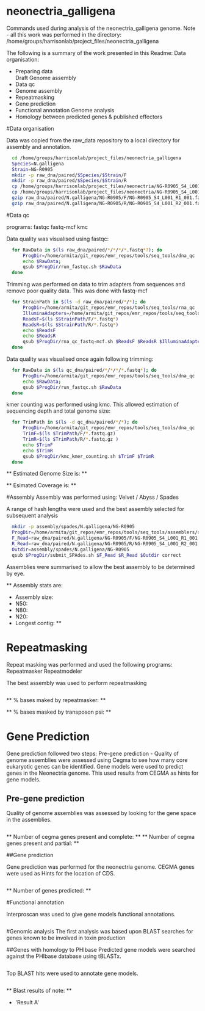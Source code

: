 neonectria_galligena
====================

Commands used during analysis of the neonectria_galligena genome. Note - all this work was performed in the directory: /home/groups/harrisonlab/project_files/neonectria_galligena

The following is a summary of the work presented in this Readme:
Data organisation:
  * Preparing data  
Draft Genome assembly
  * Data qc
  * Genome assembly
  * Repeatmasking
  * Gene prediction
  * Functional annotation
Genome analysis
  * Homology between predicted genes & published effectors


#Data organisation

Data was copied from the raw_data repository to a local directory for assembly
and annotation.

```bash
  cd /home/groups/harrisonlab/project_files/neonectria_galligena
  Species=N.galligena
  Strain=NG-R0905
  mkdir -p raw_dna/paired/$Species/$Strain/F
  mkdir -p raw_dna/paired/$Species/$Strain/R
  cp /home/groups/harrisonlab/project_files/neonectria/NG-R0905_S4_L001_R1_001.fastq raw_dna/paired/$Species/$Strain/F/.
  cp /home/groups/harrisonlab/project_files/neonectria/NG-R0905_S4_L001_R2_001.fastq raw_dna/paired/$Species/$Strain/R/.
  gzip raw_dna/paired/N.galligena/NG-R0905/F/NG-R0905_S4_L001_R1_001.fastq
  gzip raw_dna/paired/N.galligena/NG-R0905/R/NG-R0905_S4_L001_R2_001.fastq
```


#Data qc

programs: fastqc fastq-mcf kmc

Data quality was visualised using fastqc:

```bash
  for RawData in $(ls raw_dna/paired/*/*/*/*.fastq*?); do
      ProgDir=/home/armita/git_repos/emr_repos/tools/seq_tools/dna_qc
      echo $RawData;
      qsub $ProgDir/run_fastqc.sh $RawData
  done
```

Trimming was performed on data to trim adapters from sequences and remove poor quality data.
This was done with fastq-mcf


```bash
  for StrainPath in $(ls -d raw_dna/paired/*/*); do
      ProgDir=/home/armita/git_repos/emr_repos/tools/seq_tools/rna_qc
      IlluminaAdapters=/home/armita/git_repos/emr_repos/tools/seq_tools/illumina_full_adapters.fa
      ReadsF=$(ls $StrainPath/F/*.fastq*)
      ReadsR=$(ls $StrainPath/R/*.fastq*)
      echo $ReadsF
      echo $ReadsR
      qsub $ProgDir/rna_qc_fastq-mcf.sh $ReadsF $ReadsR $IlluminaAdapters DNA
  done
```

Data quality was visualised once again following trimming:

```bash
  for RawData in $(ls qc_dna/paired/*/*/*/*.fastq*); do
      ProgDir=/home/armita/git_repos/emr_repos/tools/seq_tools/dna_qc
      echo $RawData;
      qsub $ProgDir/run_fastqc.sh $RawData
  done
```


kmer counting was performed using kmc.
This allowed estimation of sequencing depth and total genome size:

```bash
  for TrimPath in $(ls -d qc_dna/paired/*/*); do
      ProgDir=/home/armita/git_repos/emr_repos/tools/seq_tools/dna_qc
      TrimF=$(ls $TrimPath/F/*.fastq.gz)
      TrimR=$(ls $TrimPath/R/*.fastq.gz )
      echo $TrimF
      echo $TrimR
      qsub $ProgDir/kmc_kmer_counting.sh $TrimF $TrimR
  done
```

** Estimated Genome Size is: **

** Esimated Coverage is: **

#Assembly
Assembly was performed using: Velvet / Abyss / Spades

A range of hash lengths were used and the best assembly selected for subsequent analysis


```bash
  mkdir -p assembly/spades/N.galligena/NG-R0905
  ProgDir=/home/armita/git_repos/emr_repos/tools/seq_tools/assemblers/spades
  F_Read=raw_dna/paired/N.galligena/NG-R0905/F/NG-R0905_S4_L001_R1_001.fastq.gz
  R_Read=raw_dna/paired/N.galligena/NG-R0905/R/NG-R0905_S4_L001_R2_001.fastq.gz
  Outdir=assembly/spades/N.galligena/NG-R0905
  qsub $ProgDir/submit_SPAdes.sh $F_Read $R_Read $Outdir correct

```

Assemblies were summarised to allow the best assembly to be determined by eye.

** Assembly stats are:
  * Assembly size:
  * N50:
  * N80:
  * N20:
  * Longest contig:
  **

# Repeatmasking

Repeat masking was performed and used the following programs: Repeatmasker Repeatmodeler

The best assembly was used to perform repeatmasking

```bash

```

** % bases maked by repeatmasker: **

** % bases masked by transposon psi: **


# Gene Prediction
Gene prediction followed two steps:
Pre-gene prediction - Quality of genome assemblies were assessed using Cegma to see how many core eukaryotic genes can be identified.
Gene models were used to predict genes in the Neonectria genome. This used results from CEGMA as hints for gene models.

## Pre-gene prediction
Quality of genome assemblies was assessed by looking for the gene space in the assemblies.

```bash

```

** Number of cegma genes present and complete: **
** Number of cegma genes present and partial: **

##Gene prediction

Gene prediction was performed for the neonectria genome.
CEGMA genes were used as Hints for the location of CDS.

```bash

```

** Number of genes predicted: **

#Functional annotation

Interproscan was used to give gene models functional annotations.

```bash

```


#Genomic analysis
The first analysis was based upon BLAST searches for genes known to be involved in toxin production


##Genes with homology to PHIbase
Predicted gene models were searched against the PHIbase database using tBLASTx.

```bash

```

Top BLAST hits were used to annotate gene models.

```bash

```

** Blast results of note: **
  * 'Result A'
